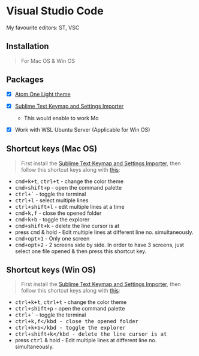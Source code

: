 # Visual Studio Code

My favourite editors: ST, VSC

## Installation
> For Mac OS & Win OS

## Packages
* [x] [Atom One Light theme](https://marketplace.visualstudio.com/items?itemName=akamud.vscode-theme-onelight)
* [x] [Sublime Text Keymap and Settings Importer](https://marketplace.visualstudio.com/items?itemName=ms-vscode.sublime-keybindings)
  - This would enable to work Mo
* [x] Work with WSL Ubuntu Server (Applicable for Win OS)


## Shortcut keys (Mac OS)
> First install the [Sublime Text Keymap and Settings Importer](https://marketplace.visualstudio.com/items?itemName=ms-vscode.sublime-keybindings), then follow this shortcut keys along with [this](https://github.com/abhi3700/my_coding_toolkit/blob/master/sublime_all.md#shortcut-keys):

* <kbd>cmd+k+t</kbd>, <kbd>ctrl+t</kbd> - change the color theme
* <kbd>cmd+shift+p</kbd> - open the command palette
* <kbd>ctrl+`</kbd> - toggle the terminal
* <kbd>ctrl+l</kbd> - select multiple lines
* <kbd>ctrl+shift+l</kbd> - edit multiple lines at a time
* <kbd>cmd+k,f</kbd> - close the opened folder
* <kbd>cmd+k+b</kbd> - toggle the explorer
* <kbd>cmd+shift+k</kbd> - delete the line cursor is at
* press <kbd>cmd</kbd> & hold - Edit multiple lines at different line no. simultaneously.
* <kbd>cmd+opt+1</kbd> - Only one screen
* <kbd>cmd+opt+2</kbd> - 2 screens side by side. In order to have 3 screens, just select one file opened & then press this shortcut key.

## Shortcut keys (Win OS)
> First install the [Sublime Text Keymap and Settings Importer](https://marketplace.visualstudio.com/items?itemName=ms-vscode.sublime-keybindings), then follow this shortcut keys along with [this](https://github.com/abhi3700/my_coding_toolkit/blob/master/sublime_all.md#shortcut-keys):

* <kbd>ctrl+k+t</kbd>, <kbd>ctrl+t</kbd> - change the color theme
* <kbd>ctrl+shift+p</kbd> - open the command palette
* <kbd>ctrl+`</kbd> - toggle the terminal
* <kbd>ctrl+k,f</kbd - close the opened folder
* <kbd>ctrl+k+b</kbd - toggle the explorer
* <kbd>ctrl+shift+k</kbd - delete the line cursor is at
* press <kbd>ctrl</kbd> & hold - Edit multiple lines at different line no. simultaneously.
